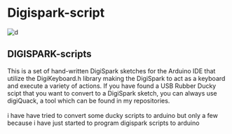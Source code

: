 # Digispark-script
![d](https://user-images.githubusercontent.com/64548701/85208092-4d5bc380-b34b-11ea-9b6c-0c36b4849fb7.png)

<h2>DIGISPARK-scripts</h2>
This is a set of hand-written DigiSpark sketches for the Arduino IDE that utilize the DigiKeyboard.h library making the DigiSpark to act as a keyboard and execute a variety of actions. If you have found a USB Rubber Ducky scipt that you want to convert to a DigiSpark sketch, you can always use digiQuack, a tool which can be found in my repositories.
<br><br>
i have have tried to convert some ducky scripts to arduino but only a few because i have just started to program digispark scripts to arduino
